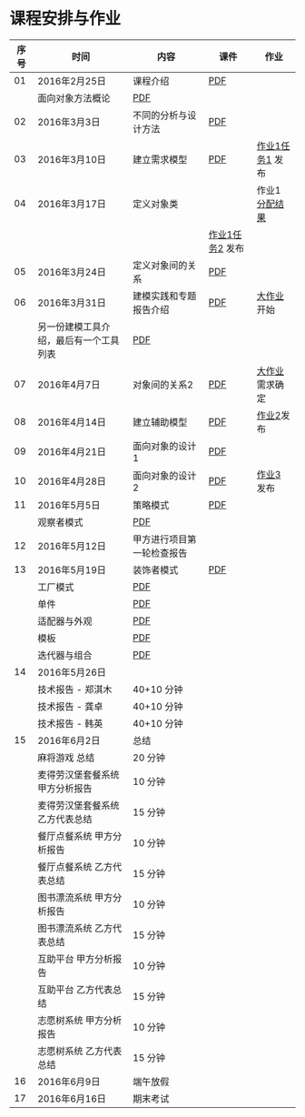 课程安排与作业
=============

序号 | 时间  |  内容 | 课件  | 作业
-- | --- | ---------- | -- | ----
01 | 2016年2月25日 | 课程介绍 | [ PDF](slides/chap00.pdf) |
 |  | 面向对象方法概论 | [ PDF](slides/chap01.pdf) |
02 | 2016年3月3日 | 不同的分析与设计方法 |  [PDF](slides/chap02.pdf) |
03 | 2016年3月10日 | 建立需求模型 |  [PDF](slides/chap03.pdf) | [作业1任务1](hw1.md#任务1)  发布
04 | 2016年3月17日 | 定义对象类 |  | 作业1 [分配结果](hw1.md#分配结果)
 |  |  |  |  [作业1任务2](hw1.md#任务2)  发布
05 | 2016年3月24日 | 定义对象间的关系  | [PDF](slides/chap04.pdf) |
06 | 2016年3月31日 | 建模实践和专题报告介绍 |[PDF](slides/mid-intro.pdf) |[大作业](hw-proj.md) 开始
 |  | 另一份建模工具介绍，最后有一个工具列表|[PDF](slides/modeltools-2015.pdf) |
07 | 2016年4月7日 | 对象间的关系2  | [PDF](slides/chap05.pdf) | [大作业](hw-proj.md) 需求确定
08 | 2016年4月14日 | 建立辅助模型  | [PDF](slides/chap06.pdf) | [作业2](hw2.md)发布
09 | 2016年4月21日 | 面向对象的设计1  | [PDF](slides/chap07.pdf)  |
10 | 2016年4月28日 | 面向对象的设计2 | [PDF](slides/chap08.pdf)  | [作业3](hw3.md) 发布
11 | 2016年5月5日 | 策略模式 | [PDF](slides/dp00.pdf)  |
   |  | 观察者模式 | [PDF](slides/dp01.pdf) |
12 | 2016年5月12日 | 甲方进行项目第一轮检查报告  |  |
13 | 2016年5月19日 | 装饰者模式 | [PDF](slides/dp02.pdf)  |
   |  | 工厂模式 | [PDF](slides/dp03.pdf)|
   |  | 单件 | [PDF](slides/dp04.pdf)|
   |  | 适配器与外观 | [PDF](slides/dp05.pdf)|
   |  | 模板 | [PDF](slides/dp06.pdf)|
   |  | 迭代器与组合 | [PDF](slides/dp07.pdf)|
14 | 2016年5月26日 |  |  |
   |  | 技术报告 - 郑淇木 | 40+10 分钟|
   |  | 技术报告 - 龚卓 | 40+10 分钟 |
   |  | 技术报告 - 韩英 | 40+10 分钟 |
15 | 2016年6月2日 | 总结 |  |
   |  | 麻将游戏 总结 | 20 分钟 |
   |  | 麦得劳汉堡套餐系统 甲方分析报告 | 10 分钟 |
   |  | 麦得劳汉堡套餐系统 乙方代表总结 | 15 分钟 |
   |  | 餐厅点餐系统 甲方分析报告 | 10 分钟 |
   |  | 餐厅点餐系统 乙方代表总结 | 15 分钟 |
   |  | 图书漂流系统 甲方分析报告 | 10 分钟 |
   |  | 图书漂流系统 乙方代表总结 | 15 分钟 | 
   |  | 互助平台 甲方分析报告 | 10 分钟 |
   |  | 互助平台 乙方代表总结 | 15 分钟 |
   |  | 志愿树系统 甲方分析报告 | 10 分钟 |
   |  | 志愿树系统 乙方代表总结 | 15 分钟 |
16 | 2016年6月9日 | 端午放假  |  |
17 | 2016年6月16日 | 期末考试  |  |
